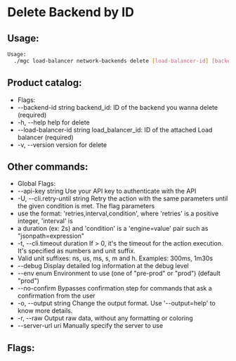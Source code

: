 # Delete Backend by ID

## Usage:
```bash
Usage:
  ./mgc load-balancer network-backends delete [load-balancer-id] [backend-id] [flags]
```

## Product catalog:
- Flags:
- --backend-id string         backend_id: ID of the backend you wanna delete (required)
- -h, --help                      help for delete
- --load-balancer-id string   load_balancer_id: ID of the attached Load balancer (required)
- -v, --version                   version for delete

## Other commands:
- Global Flags:
- --api-key string           Use your API key to authenticate with the API
- -U, --cli.retry-until string   Retry the action with the same parameters until the given condition is met. The flag parameters
- use the format: 'retries,interval,condition', where 'retries' is a positive integer, 'interval' is
- a duration (ex: 2s) and 'condition' is a 'engine=value' pair such as "jsonpath=expression"
- -t, --cli.timeout duration     If > 0, it's the timeout for the action execution. It's specified as numbers and unit suffix.
- Valid unit suffixes: ns, us, ms, s, m and h. Examples: 300ms, 1m30s
- --debug                    Display detailed log information at the debug level
- --env enum                 Environment to use (one of "pre-prod" or "prod") (default "prod")
- --no-confirm               Bypasses confirmation step for commands that ask a confirmation from the user
- -o, --output string            Change the output format. Use '--output=help' to know more details.
- -r, --raw                      Output raw data, without any formatting or coloring
- --server-url uri           Manually specify the server to use

## Flags:
```bash

```

